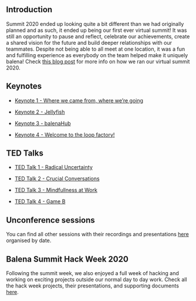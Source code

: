 ## Introduction

Summit 2020 ended up looking quite a bit different than we had originally planned and as such, it ended up being our first ever virtual summit! It was still an opportunity to pause and reflect, celebrate our achievements, create a shared vision for the future and build deeper relationships with our teammates. Despite not being able to all meet at one location, it was a fun and fulfilling experience as everybody on the team helped make it uniquely balena! Check [this blog post](https://www.balena.io/blog/how-we-ran-a-virtual-summit-for-100-people/) for more info on how we ran our virtual summit 2020. 


## Keynotes

* [Keynote 1 - Where we came from, where we’re going](https://drive.google.com/drive/u/1/folders/1rPYCLJqsYFDQZUQjdZWF6miR9TS-O8C0)

* [Keynote 2 - Jellyfish](https://drive.google.com/drive/u/1/folders/1zpd7ntmt3EBPAN3t6inTVtwnYvirfixM)

* [Keynote 3 - balenaHub](https://drive.google.com/drive/u/1/folders/14TyKhoW8CEJc3I1XudehJfNo0WJmFkOS)

* [Keynote 4 - Welcome to the loop factory!](https://drive.google.com/drive/u/1/folders/1pLRPkfswBMr0srE-FWx3F0Es8B93nBW1)


## TED Talks

* [TED Talk 1 - Radical Uncertainty](https://drive.google.com/drive/u/1/folders/1bxECBHD7jcXygxLBR-oOfWuYfdZ0eZit)

* [TED Talk 2 - Crucial Conversations](https://drive.google.com/drive/u/1/folders/19Bk2LszKks5vHAvwYeJJAxm_nrAt-b8g)

* [TED Talk 3 - Mindfullness at Work](https://drive.google.com/drive/u/1/folders/1daJmn8Lbwg0dEBrvk5veJ1hNrWoL4Sou)

* [TED Talk 4 - Game B](https://drive.google.com/drive/u/1/folders/135XUCc-btFwxx4spmX0vVOps6FKx80Cl)


## Unconference sessions

You can find all other sessions with their recordings and presentations [here](https://drive.google.com/drive/u/1/folders/1AHMZUqWme_k1dPFjpWNlYX7wZjDRPGfP) organised by date.


## Balena Summit Hack Week 2020

Following the summit week, we also enjoyed a full week of hacking and working on exciting projects outside our normal day to day work. Check all the hack week projects, their presentations, and supporting documents [here](https://drive.google.com/drive/u/1/folders/1jmxOvh0tsKbSn4SmlHNVv-ElONS4pAq4). 